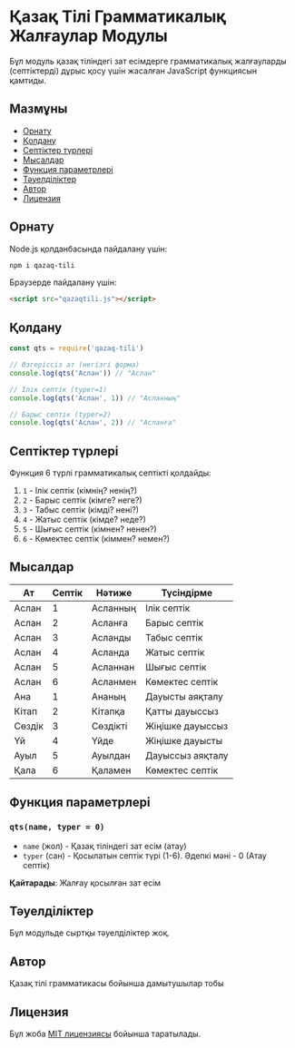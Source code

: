 # Қазақ Тілі Грамматикалық Жалғаулар Модулы

Бұл модуль қазақ тіліндегі зат есімдерге грамматикалық жалғауларды (септіктерді) дұрыс қосу үшін жасалған JavaScript функциясын қамтиды.

## Мазмұны

- [Орнату](#орнату)
- [Қолдану](#қолдану)
- [Септіктер түрлері](#септіктер-түрлері)
- [Мысалдар](#мысалдар)
- [Функция параметрлері](#функция-параметрлері)
- [Тәуелділіктер](#тәуелділіктер)
- [Автор](#автор)
- [Лицензия](#лицензия)

## Орнату

Node.js қолданбасында пайдалану үшін:

```bash
npm i qazaq-tili
```

Браузерде пайдалану үшін:

```html
<script src="qazaqtili.js"></script>
```

## Қолдану

```javascript
const qts = require('qazaq-tili')

// Өзгеріссіз ат (негізгі форма)
console.log(qts('Аслан')) // "Аслан"

// Ілік септік (typer=1)
console.log(qts('Аслан', 1)) // "Асланның"

// Барыс септік (typer=2)
console.log(qts('Аслан', 2)) // "Асланға"
```

## Септіктер түрлері

Функция 6 түрлі грамматикалық септікті қолдайды:

1. `1` - Ілік септік (кімнің? ненің?)
2. `2` - Барыс септік (кімге? неге?)
3. `3` - Табыс септік (кімді? нені?)
4. `4` - Жатыс септік (кімде? неде?)
5. `5` - Шығыс септік (кімнен? ненен?)
6. `6` - Көмектес септік (кіммен? немен?)

## Мысалдар

| Ат     | Септік | Нәтиже   | Түсіндірме       |
| ------ | ------ | -------- | ---------------- |
| Аслан  | 1      | Асланның | Ілік септік      |
| Аслан  | 2      | Асланға  | Барыс септік     |
| Аслан  | 3      | Асланды  | Табыс септік     |
| Аслан  | 4      | Асланда  | Жатыс септік     |
| Аслан  | 5      | Асланнан | Шығыс септік     |
| Аслан  | 6      | Асланмен | Көмектес септік  |
| Ана    | 1      | Ананың   | Дауысты аяқталу  |
| Кітап  | 2      | Кітапқа  | Қатты дауыссыз   |
| Сөздік | 3      | Сөздікті | Жіңішке дауыссыз |
| Үй     | 4      | Үйде     | Жіңішке дауысты  |
| Ауыл   | 5      | Ауылдан  | Дауыссыз аяқталу |
| Қала   | 6      | Қаламен  | Көмектес септік  |

## Функция параметрлері

### `qts(name, typer = 0)`

- `name` (жол) - Қазақ тіліндегі зат есім (атау)
- `typer` (сан) - Қосылатын септік түрі (1-6). Әдепкі мәні - 0 (Атау септік)

**Қайтарады**: Жалғау қосылған зат есім

## Тәуелділіктер

Бұл модульде сыртқы тәуелділіктер жоқ.

## Автор

Қазақ тілі грамматикасы бойынша дамытушылар тобы

## Лицензия

Бұл жоба [MIT лицензиясы](LICENSE) бойынша таратылады.
